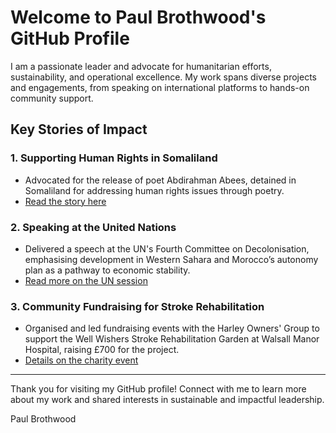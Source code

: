 
# Welcome to Paul Brothwood's GitHub Profile

I am a passionate leader and advocate for humanitarian efforts, sustainability, and operational excellence. My work spans diverse projects and engagements, from speaking on international platforms to hands-on community support.

## Key Stories of Impact

### 1. Supporting Human Rights in Somaliland
   - Advocated for the release of poet Abdirahman Abees, detained in Somaliland for addressing human rights issues through poetry.
   - [Read the story here](https://www.expressandstar.com/news/uk-news/2019/02/02/controversial-poet-freed-after-bill-steps-in/)

### 2. Speaking at the United Nations
   - Delivered a speech at the UN's Fourth Committee on Decolonisation, emphasising development in Western Sahara and Morocco’s autonomy plan as a pathway to economic stability.
   - [Read more on the UN session](https://viribusnews.com/un-fourth-committee-on-decolonization/)

### 3. Community Fundraising for Stroke Rehabilitation
   - Organised and led fundraising events with the Harley Owners' Group to support the Well Wishers Stroke Rehabilitation Garden at Walsall Manor Hospital, raising £700 for the project.
   - [Details on the charity event](https://www.walsallhealthcare.nhs.uk/news/2022/11/30/hopelessly-devoted-to-harley-fundraisers/)

---

Thank you for visiting my GitHub profile! Connect with me to learn more about my work and shared interests in sustainable and impactful leadership.

Paul Brothwood

